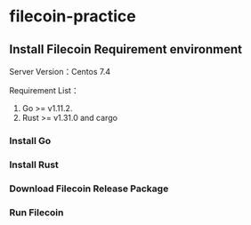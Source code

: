 # filecoin-practice

## Install Filecoin Requirement environment
Server Version：Centos 7.4

Requirement List：
1. Go >= v1.11.2.
2. Rust >= v1.31.0 and cargo
### Install Go

### Install Rust

### Download Filecoin Release Package

### Run Filecoin

